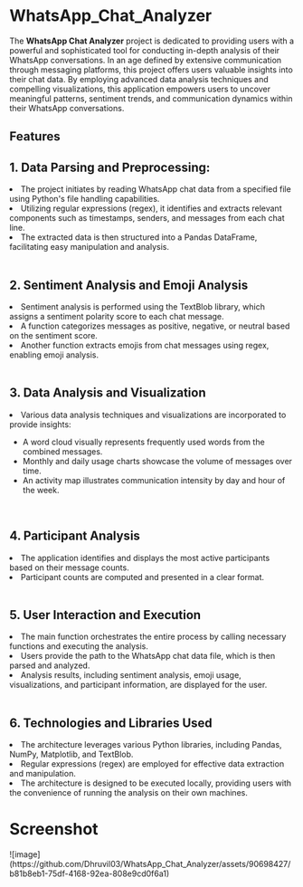 # WhatsApp_Chat_Analyzer
The **WhatsApp Chat Analyzer** project is dedicated to providing users with a powerful and sophisticated tool for conducting in-depth analysis of their WhatsApp conversations. In an age defined by extensive communication through messaging platforms, this project offers users valuable insights into their chat data. By employing advanced data analysis techniques and compelling visualizations, this application empowers users to uncover meaningful patterns, sentiment trends, and communication dynamics within their WhatsApp conversations.

<h2>Features</h2> 

<h2>1. Data Parsing and Preprocessing:<br></h2>
<li>The project initiates by reading WhatsApp chat data from a specified file using Python's file handling capabilities.</li>
<li>Utilizing regular expressions (regex), it identifies and extracts relevant components such as timestamps, senders, and messages from each chat line.</li>
<li>The extracted data is then structured into a Pandas DataFrame, facilitating easy manipulation and analysis.</li>
<br>
<h2>2. Sentiment Analysis and Emoji Analysis<br></h2>
<li>Sentiment analysis is performed using the TextBlob library, which assigns a sentiment polarity score to each chat message.</li>
<li>A function categorizes messages as positive, negative, or neutral based on the sentiment score.</li>
<li>Another function extracts emojis from chat messages using regex, enabling emoji analysis.</li>
<br>
<h2>3. Data Analysis and Visualization<br></h2>
<li>Various data analysis techniques and visualizations are incorporated to provide insights:</li>
<ul style="list-style:disc;"><li>A word cloud visually represents frequently used words from the combined messages.</li>
<li>Monthly and daily usage charts showcase the volume of messages over time.</li>
<li>An activity map illustrates communication intensity by day and hour of the week.</li></ul>
<br>
<h2>4. Participant Analysis<br></h2>
<li>The application identifies and displays the most active participants based on their message counts.</li>
<li>Participant counts are computed and presented in a clear format.</li>
<br>
<h2>5. User Interaction and Execution<br></h2>
<li>The main function orchestrates the entire process by calling necessary functions and executing the analysis.</li>
<li>Users provide the path to the WhatsApp chat data file, which is then parsed and analyzed.</li>
<li>Analysis results, including sentiment analysis, emoji usage, visualizations, and participant information, are displayed for the user.</li>
<br>
<h2>6. Technologies and Libraries Used<br></h2>
<li>The architecture leverages various Python libraries, including Pandas, NumPy, Matplotlib, and TextBlob.</li>
<li>Regular expressions (regex) are employed for effective data extraction and manipulation.</li>
<li>The architecture is designed to be executed locally, providing users with the convenience of running the analysis on their own machines.</li>

<h1>Screenshot</h1>
![image](https://github.com/Dhruvil03/WhatsApp_Chat_Analyzer/assets/90698427/b81b8eb1-75df-4168-92ea-808e9cd0f6a1)


